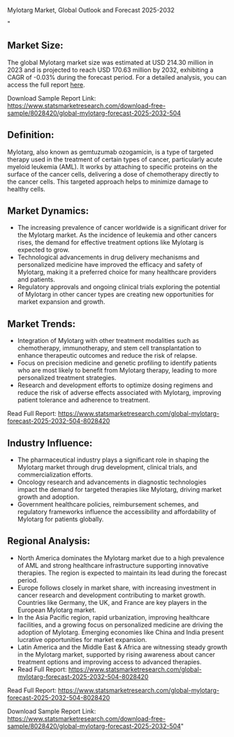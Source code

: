Mylotarg Market, Global Outlook and Forecast 2025-2032

"<h2>Market Size:</h2>
<p>The global Mylotarg market size was estimated at USD 214.30 million in 2023 and is projected to reach USD 170.63 million by 2032, exhibiting a CAGR of -0.03% during the forecast period. For a detailed analysis, you can access the full report <a href='https://www.statsmarketresearch.com/global-mylotarg-forecast-2025-2032-504-8028420'>here</a>.

<p>Download Sample Report Link: <a href='https://www.statsmarketresearch.com/download-free-sample/8028420/global-mylotarg-forecast-2025-2032-504'>https://www.statsmarketresearch.com/download-free-sample/8028420/global-mylotarg-forecast-2025-2032-504</a> 

<h2>Definition:</h2>
<p>Mylotarg, also known as gemtuzumab ozogamicin, is a type of targeted therapy used in the treatment of certain types of cancer, particularly acute myeloid leukemia (AML). It works by attaching to specific proteins on the surface of the cancer cells, delivering a dose of chemotherapy directly to the cancer cells. This targeted approach helps to minimize damage to healthy cells.</p>

<h2>Market Dynamics:</h2>
<ul>
<li>The increasing prevalence of cancer worldwide is a significant driver for the Mylotarg market. As the incidence of leukemia and other cancers rises, the demand for effective treatment options like Mylotarg is expected to grow.</li>
<li>Technological advancements in drug delivery mechanisms and personalized medicine have improved the efficacy and safety of Mylotarg, making it a preferred choice for many healthcare providers and patients.</li>
<li>Regulatory approvals and ongoing clinical trials exploring the potential of Mylotarg in other cancer types are creating new opportunities for market expansion and growth.</li>
</ul>

<h2>Market Trends:</h2>
<ul>
<li>Integration of Mylotarg with other treatment modalities such as chemotherapy, immunotherapy, and stem cell transplantation to enhance therapeutic outcomes and reduce the risk of relapse.</li>
<li>Focus on precision medicine and genetic profiling to identify patients who are most likely to benefit from Mylotarg therapy, leading to more personalized treatment strategies.</li>
<li>Research and development efforts to optimize dosing regimens and reduce the risk of adverse effects associated with Mylotarg, improving patient tolerance and adherence to treatment.</li>
</ul>
<p>Read Full Report: <a href='https://www.statsmarketresearch.com/global-mylotarg-forecast-2025-2032-504-8028420'>https://www.statsmarketresearch.com/global-mylotarg-forecast-2025-2032-504-8028420</a> 

<h2>Industry Influence:</h2>
<ul>
<li>The pharmaceutical industry plays a significant role in shaping the Mylotarg market through drug development, clinical trials, and commercialization efforts.</li>
<li>Oncology research and advancements in diagnostic technologies impact the demand for targeted therapies like Mylotarg, driving market growth and adoption.</li>
<li>Government healthcare policies, reimbursement schemes, and regulatory frameworks influence the accessibility and affordability of Mylotarg for patients globally.</li>
</ul>

<h2>Regional Analysis:</h2>
<ul>
<li>North America dominates the Mylotarg market due to a high prevalence of AML and strong healthcare infrastructure supporting innovative therapies. The region is expected to maintain its lead during the forecast period.</li>
<li>Europe follows closely in market share, with increasing investment in cancer research and development contributing to market growth. Countries like Germany, the UK, and France are key players in the European Mylotarg market.</li>
<li>In the Asia Pacific region, rapid urbanization, improving healthcare facilities, and a growing focus on personalized medicine are driving the adoption of Mylotarg. Emerging economies like China and India present lucrative opportunities for market expansion.</li>
<li>Latin America and the Middle East & Africa are witnessing steady growth in the Mylotarg market, supported by rising awareness about cancer treatment options and improving access to advanced therapies.</li>
<li>Read Full Report: <a href='https://www.statsmarketresearch.com/global-mylotarg-forecast-2025-2032-504-8028420'>https://www.statsmarketresearch.com/global-mylotarg-forecast-2025-2032-504-8028420</a>
</ul>

<p>Read Full Report: <a href='https://www.statsmarketresearch.com/global-mylotarg-forecast-2025-2032-504-8028420'>https://www.statsmarketresearch.com/global-mylotarg-forecast-2025-2032-504-8028420</a>

<p>Download Sample Report Link: <a href='https://www.statsmarketresearch.com/download-free-sample/8028420/global-mylotarg-forecast-2025-2032-504'>https://www.statsmarketresearch.com/download-free-sample/8028420/global-mylotarg-forecast-2025-2032-504</a>"
